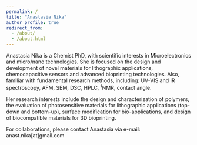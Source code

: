 ```yaml
---
permalink: /
title: "Anastasia Nika"
author_profile: true
redirect_from: 
  - /about/
  - /about.html
---
```


<style>
  .justify {
    text-align: justify;
  }
</style>

<p class="justify">
  
Anastasia Nika is a Chemist PhD, with scientific interests in Microelectronics and micro/nano technologies. She is focused on the design and development of novel materials for lithographic applications, chemocapacitive sensors and advanced bioprinting technologies. Also, familiar with fundamental research methods, including: UV-VIS and IR spectroscopy, AFM, SEM, DSC, HPLC, <sup>1</sup>NMR, contact angle.


Her research interests include the design and characterization of polymers, the evaluation of photosensitive materials for lithographic applications (top-down and bottom-up), surface modification for bio-applications, and design of biocompatible materials for 3D bioprinting.


For collaborations, please contact Anastasia via e-mail: anast.nika[at]gmail.com

</p>

